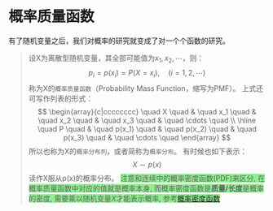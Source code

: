 # 概率质量函数

有了随机变量之后，我们对概率的研究就变成了对一个个函数的研究。

>设X为离散型随机变量，其全部可能值为$x_1,x_2,\cdots$，则：
$$
p_i=p(x_i)=P(X=x_i),\quad (i=1,2,\cdots)
$$
称为X的`概率质量函数`（Probability Mass Function，缩写为PMF）。
上式还可写作列表的形式：
$$
\begin{array}{c|cccccccc}
    \quad X \quad & \quad x_1 \quad & \quad x_2 \quad & \quad x_3 \quad & \quad \cdots \quad
    \\
    \hline
    \quad P \quad & \quad p(x_1) \quad & \quad p(x_2) \quad & \quad p(x_3) \quad & \quad \cdots \quad
\end{array}
$$
所以也称为X的`概率分布列`，或者简称为`概率分布`。
有时候也如下表示：
$$
X\sim p(x)
$$
读作X服从p(x)的概率分布。
<font style="background: lightgreen">注意和连续中的概率密度函数(PDF)来区分, 在概率质量函数中对应的值就是概率本身, 而概率密度函数是**质量/长度**是概率的密度, 需要乘以随机变量$X$才能表示概率, 参考[概率密度函数](/probability_连续_概率密度函数/)</font>